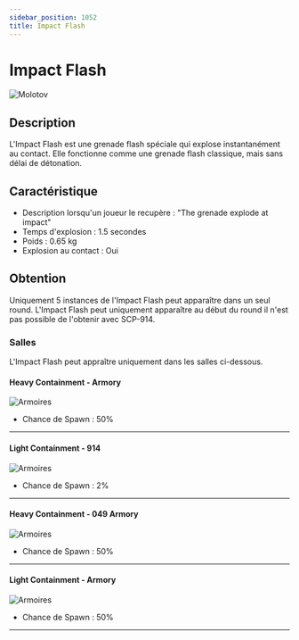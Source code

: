 ```yaml
---
sidebar_position: 1052
title: Impact Flash
---
```


# Impact Flash

![Molotov](@site/static/img/doc/item/molotov.jpg)

## Description
L'Impact Flash est une grenade flash spéciale qui explose instantanément au contact. Elle fonctionne comme une grenade flash classique, mais sans délai de détonation.

## Caractéristique

- Description lorsqu'un joueur le recupère : "The grenade explode at impact"
- Temps d'explosion : 1.5 secondes
- Poids : 0.65 kg
- Explosion au contact : Oui

## Obtention

Uniquement 5 instances de l'Impact Flash peut apparaître dans un seul round. L'Impact Flash peut uniquement apparaître au début du round il n'est pas possible de l'obtenir avec SCP-914.

### Salles

L'Impact Flash peut appraître uniquement dans les salles ci-dessous.

#### Heavy Containment - Armory
![Armoires](@site/static/img/doc/room/hcz-armory-inside.png)
- Chance de Spawn : 50%
--------
#### Light Containment - 914
![Armoires](@site/static/img/doc/room/lcz-914-inside.png)
- Chance de Spawn : 2%
--------
#### Heavy Containment - 049 Armory
![Armoires](@site/static/img/doc/room/hcz-049-armory-inside.png)
- Chance de Spawn : 50%
--------
#### Light Containment - Armory
![Armoires](@site/static/img/doc/room/lcz-armory-inside.png)
- Chance de Spawn : 50%
--------
